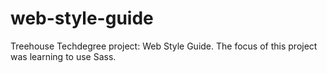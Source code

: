 # web-style-guide
Treehouse Techdegree project: Web Style Guide. The focus of this project was learning to use Sass.
